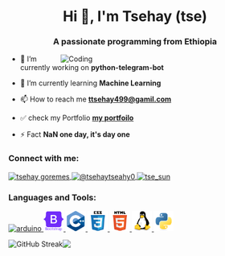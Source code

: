 
<h1 align="center">Hi 👋, I'm Tsehay (tse) </h1>
<h3 align="center">A passionate programming from Ethiopia</h3>

<img align="right" alt="Coding" width="400"
    src="https://user-images.githubusercontent.com/81975567/213871187-5f4af020-4be1-4f17-baa2-0a0b3e2909c2.gif">

- 🔭 I’m currently working on **python-telegram-bot**

- 🌱 I’m currently learning **Machine Learning**

- 📫 How to reach me **ttsehay499@gamil.com**

- ✅ check my Portfolio **[my portfoilo](https://tseehay.github.io/my_portfoilo/)**

- ⚡ Fact **NaN one day, it's day one**

<h3 align="left">Connect with me:</h3>
<p align="left">
    <a href="https://www.linkedin.com/in/tsehay-goremes-934b16222/" target="blank">
        <img align="center"
            src="https://raw.githubusercontent.com/rahuldkjain/github-profile-readme-generator/master/src/images/icons/Social/linked-in-alt.svg"
            alt="tsehay goremes" height="30" width="40" />
    </a>
    <a href="https://instagram.com/tsehaytsehay0/" target="blank">
        <img align="center"
            src="https://raw.githubusercontent.com/rahuldkjain/github-profile-readme-generator/master/src/images/icons/Social/instagram.svg"
            alt="@tsehaytseahy0" height="30" width="40" />
    </a>
    <a href="https://www.leetcode.com/tse_sun" target="blank">
        <img align="center"
            src="https://raw.githubusercontent.com/rahuldkjain/github-profile-readme-generator/master/src/images/icons/Social/leet-code.svg"
            alt="tse_sun" height="30" width="40" />
    </a>
</p>

<h3 align="left">Languages and Tools:</h3>
<p align="left">
    <a href="https://www.arduino.cc/" target="_blank" rel="noreferrer">
        <img src="https://cdn.worldvectorlogo.com/logos/arduino-1.svg" alt="arduino" width="40" height="40" /> </a> <a
        href="https://getbootstrap.com" target="_blank" rel="noreferrer"> <img
            src="https://raw.githubusercontent.com/devicons/devicon/master/icons/bootstrap/bootstrap-plain-wordmark.svg"
            alt="bootstrap" width="40" height="40" /> </a> <a href="https://www.w3schools.com/cpp/" target="_blank"
        rel="noreferrer"> <img
            src="https://raw.githubusercontent.com/devicons/devicon/master/icons/cplusplus/cplusplus-original.svg"
            alt="cplusplus" width="40" height="40" /> </a> <a href="https://www.w3schools.com/css/" target="_blank"
        rel="noreferrer"> <img
            src="https://raw.githubusercontent.com/devicons/devicon/master/icons/css3/css3-original-wordmark.svg"
            alt="css3" width="40" height="40" /> </a> <a href="https://www.w3.org/html/" target="_blank"
        rel="noreferrer"> <img
            src="https://raw.githubusercontent.com/devicons/devicon/master/icons/html5/html5-original-wordmark.svg"
            alt="html5" width="40" height="40" /> </a> <a href="https://www.linux.org/" target="_blank"
        rel="noreferrer"> <img
            src="https://raw.githubusercontent.com/devicons/devicon/master/icons/linux/linux-original.svg" alt="linux"
            width="40" height="40" /> </a> <a href="https://www.python.org" target="_blank" rel="noreferrer"> <img
            src="https://raw.githubusercontent.com/devicons/devicon/master/icons/python/python-original.svg"
            alt="python" width="40" height="40" /> </a>
</p>
<!-- github status -->
<img align="left" src="https://streak-stats.demolab.com?user=tseehay&theme=monokai&hide_border=true&background=45%2C00000000%2C0A040400" alt="GitHub Streak" />
<img src="https://github-readme-stats.vercel.app/api/top-langs/?username=tseehay&theme=monokai&langs_count=3&hide=css,html&layout=compact&hide_border=true&bg_color=00000000"/>

